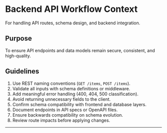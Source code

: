 # Backend API Workflow Context

For handling API routes, schema design, and backend integration.

## Purpose
To ensure API endpoints and data models remain secure, consistent, and high-quality.

## Guidelines
1. Use REST naming conventions (`GET /items`, `POST /items`).
2. Validate all inputs with schema definitions or middleware.
3. Add meaningful error handling (400, 404, 500 classification).
4. Avoid returning unnecessary fields to the client.
5. Confirm schema compatibility with frontend and database layers.
6. Document endpoints in API specs or OpenAPI files.
7. Ensure backwards compatibility on schema evolution.
8. Review route impacts before applying changes.

***